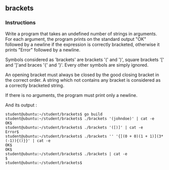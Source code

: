 ## brackets

### Instructions

Write a program that takes an undefined number of strings in arguments. For each
argument, the program prints on the standard output "OK" followed by a newline
if the expression is correctly bracketed, otherwise it prints "Error" followed by
a newline.

Symbols considered as 'brackets' are brackets '(' and ')', square brackets '['
and ']'and braces '{' and '}'. Every other symbols are simply ignored.

An opening bracket must always be closed by the good closing bracket in the
correct order. A string which not contains any bracket is considered as a
correctly bracketed string.

If there is no arguments, the program must print only a newline.

And its output :

```console
student@ubuntu:~/student/brackets$ go build
student@ubuntu:~/student/brackets$ ./brackets '(johndoe)' | cat -e
OK$
student@ubuntu:~/student/brackets$ ./brackets '([)]' | cat -e
Error$
student@ubuntu:~/student/brackets$ ./brackets '' '{[(0 + 0)(1 + 1)](3*(-1)){()}}' | cat -e
OK$
OK$
student@ubuntu:~/student/brackets$ ./brackets | cat -e
$
student@ubuntu:~/student/brackets$
```
